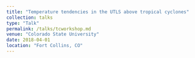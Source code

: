```yaml
---
title: "Temperature tendencies in the UTLS above tropical cyclones"
collection: talks
type: "Talk"
permalink: /talks/tcworkshop.md
venue: "Colorado State University"
date: 2018-04-01
location: "Fort Collins, CO"
---
```

